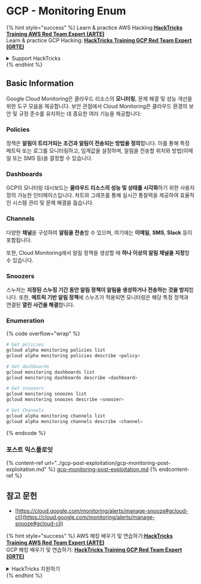 # GCP - Monitoring Enum

{% hint style="success" %}
Learn & practice AWS Hacking:<img src="../../../.gitbook/assets/image (1) (1) (1) (1).png" alt="" data-size="line">[**HackTricks Training AWS Red Team Expert (ARTE)**](https://training.hacktricks.xyz/courses/arte)<img src="../../../.gitbook/assets/image (1) (1) (1) (1).png" alt="" data-size="line">\
Learn & practice GCP Hacking: <img src="../../../.gitbook/assets/image (2) (1).png" alt="" data-size="line">[**HackTricks Training GCP Red Team Expert (GRTE)**<img src="../../../.gitbook/assets/image (2) (1).png" alt="" data-size="line">](https://training.hacktricks.xyz/courses/grte)

<details>

<summary>Support HackTricks</summary>

* Check the [**subscription plans**](https://github.com/sponsors/carlospolop)!
* **Join the** 💬 [**Discord group**](https://discord.gg/hRep4RUj7f) or the [**telegram group**](https://t.me/peass) or **follow** us on **Twitter** 🐦 [**@hacktricks\_live**](https://twitter.com/hacktricks_live)**.**
* **Share hacking tricks by submitting PRs to the** [**HackTricks**](https://github.com/carlospolop/hacktricks) and [**HackTricks Cloud**](https://github.com/carlospolop/hacktricks-cloud) github repos.

</details>
{% endhint %}

## Basic Information

Google Cloud Monitoring은 클라우드 리소스의 **모니터링**, 문제 해결 및 성능 개선을 위한 도구 모음을 제공합니다. 보안 관점에서 Cloud Monitoring은 클라우드 환경의 보안 및 규정 준수를 유지하는 데 중요한 여러 기능을 제공합니다:

### Policies

정책은 **알림이 트리거되는 조건과 알림이 전송되는 방법을 정의**합니다. 이를 통해 특정 메트릭 또는 로그를 모니터링하고, 임계값을 설정하며, 알림을 전송할 위치와 방법(이메일 또는 SMS 등)을 결정할 수 있습니다.

### Dashboards

GCP의 모니터링 대시보드는 **클라우드 리소스의 성능 및 상태를 시각화**하기 위한 사용자 정의 가능한 인터페이스입니다. 차트와 그래프를 통해 실시간 통찰력을 제공하여 효율적인 시스템 관리 및 문제 해결을 돕습니다.

### Channels

다양한 **채널**을 구성하여 **알림을 전송**할 수 있으며, 여기에는 **이메일**, **SMS**, **Slack** 등이 포함됩니다.

또한, Cloud Monitoring에서 알림 정책을 생성할 때 **하나 이상의 알림 채널을 지정**할 수 있습니다.

### Snoozers

스누저는 **지정된 스누징 기간 동안 알림 정책이 알림을 생성하거나 전송하는 것을 방지**합니다. 또한, **메트릭 기반 알림 정책**에 스누즈가 적용되면 모니터링은 해당 특정 정책과 연결된 **열린 사건을 해결**합니다.

### Enumeration

{% code overflow="wrap" %}
```bash
# Get policies
gcloud alpha monitoring policies list
gcloud alpha monitoring policies describe <policy>

# Get dashboards
gcloud monitoring dashboards list
gcloud monitoring dashboards describe <dashboard>

# Get snoozers
gcloud monitoring snoozes list
gcloud monitoring snoozes describe <snoozer>

# Get Channels
gcloud alpha monitoring channels list
gcloud alpha monitoring channels describe <channel>
```
{% endcode %}

### 포스트 익스플로잇

{% content-ref url="../gcp-post-exploitation/gcp-monitoring-post-exploitation.md" %}
[gcp-monitoring-post-exploitation.md](../gcp-post-exploitation/gcp-monitoring-post-exploitation.md)
{% endcontent-ref %}

## 참고 문헌

* [https://cloud.google.com/monitoring/alerts/manage-snooze#gcloud-cli](https://cloud.google.com/monitoring/alerts/manage-snooze#gcloud-cli)

{% hint style="success" %}
AWS 해킹 배우기 및 연습하기:<img src="../../../.gitbook/assets/image (1) (1) (1) (1).png" alt="" data-size="line">[**HackTricks Training AWS Red Team Expert (ARTE)**](https://training.hacktricks.xyz/courses/arte)<img src="../../../.gitbook/assets/image (1) (1) (1) (1).png" alt="" data-size="line">\
GCP 해킹 배우기 및 연습하기: <img src="../../../.gitbook/assets/image (2) (1).png" alt="" data-size="line">[**HackTricks Training GCP Red Team Expert (GRTE)**<img src="../../../.gitbook/assets/image (2) (1).png" alt="" data-size="line">](https://training.hacktricks.xyz/courses/grte)

<details>

<summary>HackTricks 지원하기</summary>

* [**구독 계획**](https://github.com/sponsors/carlospolop) 확인하기!
* **💬 [**Discord 그룹**](https://discord.gg/hRep4RUj7f) 또는 [**텔레그램 그룹**](https://t.me/peass)에 참여하거나 **Twitter** 🐦 [**@hacktricks\_live**](https://twitter.com/hacktricks_live)**를 팔로우하세요.**
* **[**HackTricks**](https://github.com/carlospolop/hacktricks) 및 [**HackTricks Cloud**](https://github.com/carlospolop/hacktricks-cloud) 깃허브 리포지토리에 PR을 제출하여 해킹 팁을 공유하세요.**

</details>
{% endhint %}
